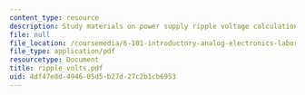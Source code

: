```yaml
---
content_type: resource
description: Study materials on power supply ripple voltage calculation.
file: null
file_location: /coursemedia/6-101-introductory-analog-electronics-laboratory-spring-2007/4df47e8d494605d5b27d27c2b1cb6953_ripple_volts.pdf
file_type: application/pdf
resourcetype: Document
title: ripple_volts.pdf
uid: 4df47e8d-4946-05d5-b27d-27c2b1cb6953
---
```

